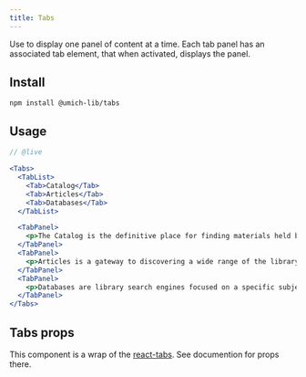```yaml
---
title: Tabs
---
```


<lede>Use to display one panel of content at a time. Each tab panel has an associated tab element, that when activated, displays the panel.</lede>

## Install

```
npm install @umich-lib/tabs
```

## Usage

```jsx
// @live

<Tabs>
  <TabList>
    <Tab>Catalog</Tab>
    <Tab>Articles</Tab>
    <Tab>Databases</Tab>
  </TabList>

  <TabPanel>
    <p>The Catalog is the definitive place for finding materials held by the U-M Library.</p>
  </TabPanel>
  <TabPanel>
    <p>Articles is a gateway to discovering a wide range of the library's resources.</p>
  </TabPanel>
  <TabPanel>
    <p>Databases are library search engines focused on a specific subject or range of subjects. Some may highlight a particular format, while others will contain a variety of material types.</p>
  </TabPanel>
</Tabs>
```

## Tabs props

This component is a wrap of the [react-tabs](https://github.com/reactjs/react-tabs). See documention for props there. 